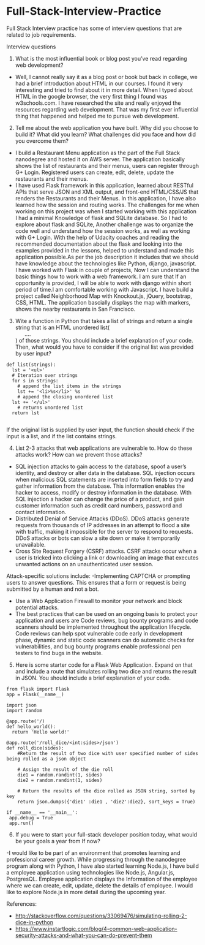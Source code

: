 # Full-Stack-Interview-Practice
Full Stack Interview practice has some of interview questions that are related to job requirements. 

Interview questions

1. What is the most influential book or blog post you’ve read regarding web  development?
  - Well, I cannot really say it as a blog post or book but back in college, we had a brief introduction about HTML in our courses. I found it very interesting and tried to find about it in more detail. 
   When I typed about HTML in the google browser, the very first thing I found was w3schools.com.  I have researched the site and really enjoyed the resources regarding web development. 
   That was my first ever influential thing that happened and helped me to pursue web development.
  
2. Tell me about the web application you have built. Why did you choose to build it? What did you learn? What challenges did you face and how did you overcome them?
 -  I build a Restaurant Menu application as the part of the Full Stack nanodegree and hosted it on AWS server. The application basically shows the list of restaurants and their menus, users can register through G+ Login. Registered users can create, edit, delete, update the restaurants and their menus.
 - I have used Flask framework in this application,  learned about RESTful APIs that serve JSON and XML output, and front-end HTML/CSS/JS that renders the Restaurants and their Menus. In this application, I have also learned how the session and routing works.
   The challenges for me when working on this project was when I started working with this application I had a minimal Knowledge of flask and SQLite database. So I had to explore about flask and SQLite, Another challenge was to organize the code well and understand how the session works, as well as working with G+ Login. With the help of Udacity coaches and reading the recommended documentation about the flask and looking into the examples provided in the lessons, helped to understand and made this application possible.As per the job description it includes that we should have knowledge about the technologies like Python, dijango, javascript. I have worked with Flask in couple of projects, Now I can understand the basic things how to work with a web framework. I am sure that If an opportunity is provided, I will be able to work with django within short period of time.I am comfortable working with Javascript. I have build a project called Neighborhood Map with Knockout.js, jQuery, bootstrap, CSS, HTML. The application bascially displays the map with markers, shows the nearby 
restaurants in San Francisco.   

3. Wite a function in Python that takes a list of strings and return a single string that is an HTML unordered list(<ul>….</ul>) of those strings. You should include a brief explanation of your code. Then, what would you have to consider  if the original list was provided by user input?
``` 
def list(strings):
  lst = '<ul>'
  # Iteration over strings
  for s in strings:
    # append the list items in the strings
    lst += '<li>%s</li>' %s
    # append the closing unordered list
  lst += '</ul>'
    # returns unordered list
  return lst
 
  ``` 
  If the original list is supplied by user input, the function should check if the input is a list, and if the list contains strings.

4. List 2-3 attacks that web applications are vulnerable to. How do these attacks work? How can we prevent those attacks?
  -	SQL injection attacks to gain access to the database, spoof  a user’s identity,  and destroy or alter data in the database. SQL injection occurs when malicious SQL statements are inserted into form fields to try and gather information from the database. This information enables the hacker to access, modify or destroy information in the database. With SQL injection a hacker can change the price of a product, and gain customer information such as credit card numbers, password and contact information.
  -	Distributed Denial of Service Attacks (DDoS). DDoS attacks generate requests from thousands  of IP addresses in an attempt to flood a site with traffic, making it impossible for the server to respond to requests. DDoS attacks or bots can slow a site down or make it temporarily unavailable.
  -	Cross Site Request Forgery (CSRF) attacks. CSRF attacks occur when a user is tricked into clicking a link or downloading an image that executes unwanted actions on an unauthenticated user session.
  
  Attack-specific solutions include:
  -Implementing CAPTCHA or prompting users to answer questions. This ensures that a form or request is being submitted by a human and not a bot.
  - Use a Web Application Firewall to monitor your network and block potential attacks.
  - The best practices that can be used on an ongoing basis to protect your application and users are Code reviews, bug bounty programs      and code scanners should be implemented throughout the application lifecycle. Code reviews can help spot vulnerable code early in          development phase, dynamic and static code scanners can do automatic checks for vulnerabilities, and bug bounty programs enable            professional pen testers to find bugs in the website.
 
5. Here is some starter code for a Flask Web Application. Expand on that and include a route that simulates rolling two dice and returns    the result in JSON. You should include a brief explanation of your code.
```
from flask import Flask
app = Flask(__name__)

import json
import random

@app.route('/)
def hello_world():
  return 'Hello world!'
  
@app.route('/roll_dice/<int:sides>/json')
def roll_dice(sides):
    #Return the result of two dice with user specified number of sides being rolled as a json object
    
    # Assign the result of the die roll
    die1 = random.randint(1, sides)
    die2 = random.randint(1, sides)
    
    # Return the results of the dice rolled as JSON string, sorted by key
    return json.dumps({'die1' :die1 , 'die2':die2}, sort_keys = True)

if __name__ == '__main__':
 app.debug = True
 app.run()
```
6. If you were to start your full-stack developer position today, what would be your goals a year from If now?

-I would like to be part of an environment that promotes learning and professional career growth. While progressing through the nanodegree program along with Python, I have also started learning Node.js, I have build a employee application using technologies like Node.js, Angular.js, PostgresQL. Employee application displays the Information of the employee where we can create, edit, update, delete the details of employee. I would like to explore Node.js in more detail during the upcoming year.

References:
- http://stackoverflow.com/questions/33069476/simulating-rolling-2-dice-in-python
- https://www.instartlogic.com/blog/4-common-web-application-security-attacks-and-what-you-can-do-prevent-them

